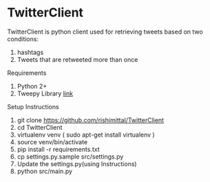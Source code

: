 # TwitterClient

TwitterClient is python client used for retrieving tweets based on two conditions:

1. hashtags
2. Tweets that are retweeted more than once


Requirements

1. Python 2+
2. Tweepy Library [link](http://docs.tweepy.org/en/v3.5.0/)

Setup Instructions

1. git clone https://github.com/rishimittal/TwitterClient
2. cd TwitterClient
3. virtualenv venv ( sudo apt-get install virtualenv )
4. source venv/bin/activate
5. pip install -r requirements.txt
6. cp settings.py.sample src/settings.py
7. Update the settings.py(using Instructions)
8. python src/main.py
